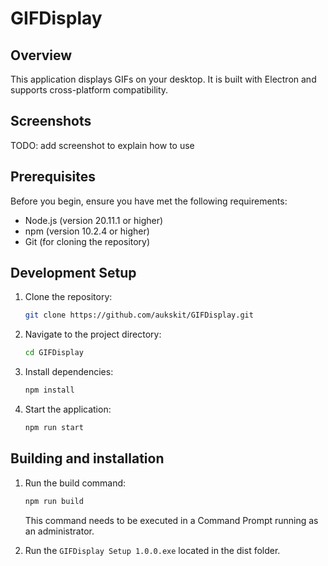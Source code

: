 # GIFDisplay

## Overview

This application displays GIFs on your desktop. It is built with Electron and supports cross-platform compatibility.

## Screenshots

TODO: add screenshot to explain how to use

## Prerequisites

Before you begin, ensure you have met the following requirements:

- Node.js (version 20.11.1 or higher)
- npm (version 10.2.4 or higher)
- Git (for cloning the repository)

## Development Setup

1. Clone the repository:

   ```bash
   git clone https://github.com/aukskit/GIFDisplay.git
   ```

1. Navigate to the project directory:

   ```bash
   cd GIFDisplay
   ```

1. Install dependencies:

   ```bash
   npm install
   ```

1. Start the application:
   ```bash
   npm run start
   ```

## Building and installation

1. Run the build command:

   ```bash
   npm run build
   ```

   This command needs to be executed in a Command Prompt running as an administrator.

1. Run the `GIFDisplay Setup 1.0.0.exe` located in the dist folder.
